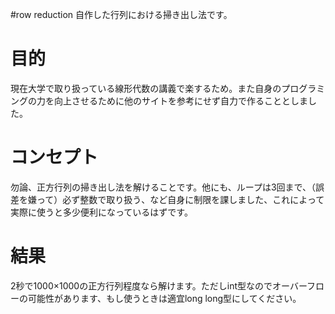 #row reduction
自作した行列における掃き出し法です。

# 目的
現在大学で取り扱っている線形代数の講義で楽するため。また自身のプログラミングの力を向上させるために他のサイトを参考にせず自力で作ることとしました。

# コンセプト
勿論、正方行列の掃き出し法を解けることです。他にも、ループは3回まで、（誤差を嫌って）必ず整数で取り扱う、など自身に制限を課しました、これによって実際に使うと多少便利になっているはずです。

# 結果
2秒で1000×1000の正方行列程度なら解けます。ただしint型なのでオーバーフローの可能性があります、もし使うときは適宜long long型にしてください。
